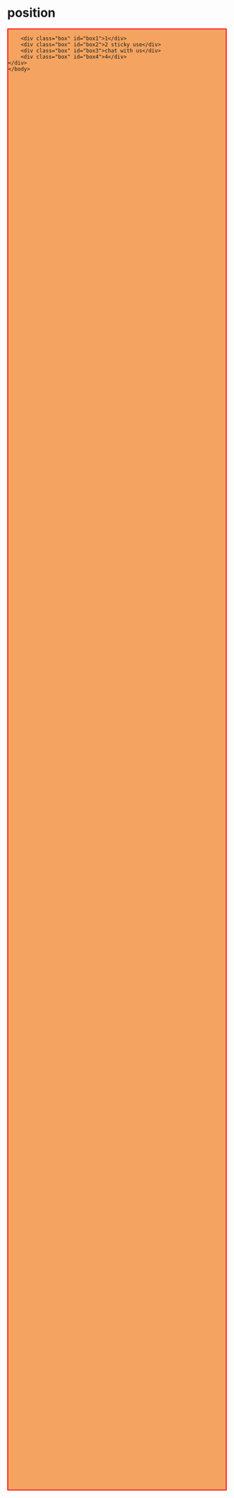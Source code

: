 # position
<!DOCTYPE html>
<html lang="en">
<head>
    <meta charset="UTF-8">
    <meta http-equiv="X-UA-Compatible" content="IE=edge">
    <meta name="viewport" content="width=device-width, initial-scale=1.0">
    <title>Document</title>
    <style>
        .container{
            border:2px solid red;
            background-color: sandybrown;
            height: 3344px;
        }
        .box{
            border: 2px solid red;
            width: 150px;
            margin: 5px;
            padding: 2px;
            height: 150px;
            display: inline-block;
        }
        #box3{
            position: fixed;
            right: 4px;
            bottom: 5px;
        }
        #box1{
            /* position: absolute; */
            /* left: 40px; */
        }
        #box2{
            position: sticky;
            top:9px;
        }
        #box4{
            position: relative;
            top: 104px;
        }
    </style>
</head>
<body>
    <div class="container">

        <div class="box" id="box1">1</div>
        <div class="box" id="box2">2 sticky use</div>
        <div class="box" id="box3">chat with us</div>
        <div class="box" id="box4">4</div>
    </div>
    </body>
</html>
